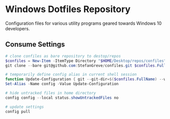 # Windows Dotfiles Repository

Configuration files for various utility programs geared towards Windows 10 developers.

## Consume Settings

```powershell
# clone confiles as bare repository to destop/repos
$confiles = New-Item -ItemType Directory "$HOME/Desktop/repos/confiles" -Force
git clone --bare git@github.com:StefanGreve/confiles.git $confiles.FullName

# temporarily define config alias in current shell session
function Update-Configuration { git --git-dir=$($confiles.FullName) --work-tree=$HOME $Args }
Set-Alias -Name config -Value Update-Configuration

# hide untracked files in home directory
config config --local status.showUntrackedFiles no

# update settings
config pull
```
